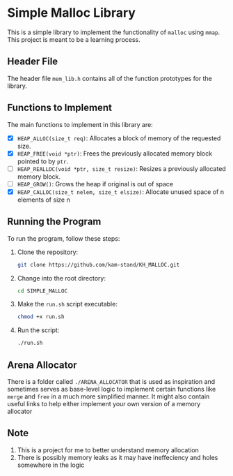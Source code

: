 # Simple Malloc Library

This is a simple library to implement the functionality of `malloc` using `mmap`. This project is meant to be a learning process.

## Header File

The header file `mem_lib.h` contains all of the function prototypes for the library.

## Functions to Implement

The main functions to implement in this library are:

- [x] `HEAP_ALLOC(size_t req)`: Allocates a block of memory of the requested size.
- [x] `HEAP_FREE(void *ptr)`: Frees the previously allocated memory block pointed to by `ptr`.
- [ ] `HEAP_REALLOC(void *ptr, size_t resize)`: Resizes a previously allocated memory block.
- [ ] `HEAP_GROW()`: Grows the heap if original is out of space
- [x] `HEAP_CALLOC(size_t nelem, size_t elsize)`: Allocate unused space of n elements of size n
## Running the Program

To run the program, follow these steps:

1. Clone the repository:

   ```bash
   git clone https://github.com/kam-stand/KH_MALLOC.git
   ```

2. Change into the root directory:

   ```bash
   cd SIMPLE_MALLOC
   ```

3. Make the `run.sh` script executable:

   ```bash
   chmod +x run.sh
   ```

4. Run the script:
   ```bash
   ./run.sh
   ```

## Arena Allocator

There is a folder called `./ARENA_ALLOCATOR` that is used as inspiration and sometimes serves as base-level logic to implement certain functions like `merge` and `free` in a much more simplified manner.
It might also contain useful links to help either implement your own version of a memory allocator

## Note
1) This is a project for me to better understand memory allocation
2) There is possibly memory leaks as it may have ineffeciency and holes somewhere in the logic

